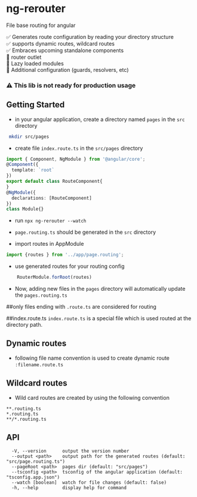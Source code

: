 # ng-rerouter
File base routing for angular

✅ Generates route configuration by reading your directory structure
<br>
✅ supports dynamic routes, wildcard routes
<br>
✅ Embraces upcoming standalone components
<br>
🚧 router outlet
<br>
🚧 Lazy loaded modules
<br>
🚧 Additional configuration (guards, resolvers, etc)

### ⚠️ This lib is not ready for production usage

## Getting Started

* in your angular application, create a directory named `pages` in the `src` directory 
```bash
 mkdir src/pages
 ```
* create file `index.route.ts` in the `src/pages` directory

```ts
import { Component, NgModule } from '@angular/core';
@Component({
  template: `root`
})
export default class RouteComponent{
}
@NgModule({
  declarations: [RouteComponent]
})
class Module{}
```
* run `npx ng-rerouter --watch`

* `page.routing.ts` should be generated in the `src` directory

* import routes in AppModule 
```typescript
import {routes } from '../app/page.routing';
```

* use generated routes for your routing config
```typescript
    RouterModule.forRoot(routes)
```

* Now, adding new files in the `pages` directory will automatically update the `pages.routing.ts`

##only files ending with `.route.ts` are considered for routing 

##index.route.ts
`index.route.ts` is a special file which is used routed at the directory path.

## Dynamic routes
* following file name convention is used to create dynamic route
`:filename.route.ts`

## Wildcard routes
* Wild card routes are created by using the following convention
```
**.routing.ts
*.routing.ts
**/*.routing.ts
```



## API
```
  -V, --version      output the version number
  --output <path>    output path for the generated routes (default: "src/page.routing.ts")
  --pageRoot <path>  pages dir (default: "src/pages")
  --tsconfig <path>  tsconfig of the angular application (default: "tsconfig.app.json")
  --watch [boolean]  watch for file changes (default: false)
  -h, --help         display help for command
```
